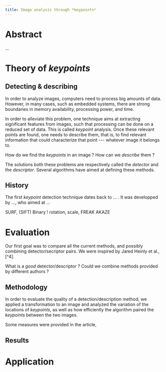 ```yaml
---
title: Image analysis through *keypoints*
---
```


# Abstract

...


# Theory of *keypoints*

## Detecting & describing
<!-- What are keypoints ?
 -->
In order to analyze images, computers need to process big amounts of data. However, in many cases, such as embedded systems, there are strong boundaries in memory availability, processing power, and time.

In order to alleviate this problem, one technique aims at extracting significant features from images, such that processing can be done on a reduced set of data. This is called *keypoint* analysis. Once these relevant points are found, one needs to describe them, that is, to find relevant information that could characterize that point --- whatever image it belongs to.

How do we find the *keypoints* in an image ?
How can we *describe* them ?

The solutions both these problems are respectively called the *detector* and the *descriptor*. Several algorithms have aimed at defining these methods.

## History

The first *keypoint* detection technique dates back to ... . It was developped by ..., who aimed at ...

SURF, (SIFT)
Binary !
rotation, scale, FREAK AKAZE



# Evaluation

Our first goal was to compare all the current methods, and possibly combining detector/secriptor pairs. We were inspired by Jared Heinly et al., [^4].

What is a *good* detector/descriptor ?
Could we combine methods provided by different authors ?

## Methodology

In order to evaluate the quality of a detection/description method, we applied a transformation to an image and analyzed the variation of the locations of *keypoints*, as well as how efficiently the algorithm paired the *keypoints* between the two images.

Some measures were provided in the article, 

## Results



# Application

